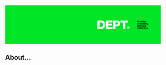 ![dept-agency](https://raw.githubusercontent.com/dept/.github/refs/heads/main/profile/img/banner.png)

## About...
